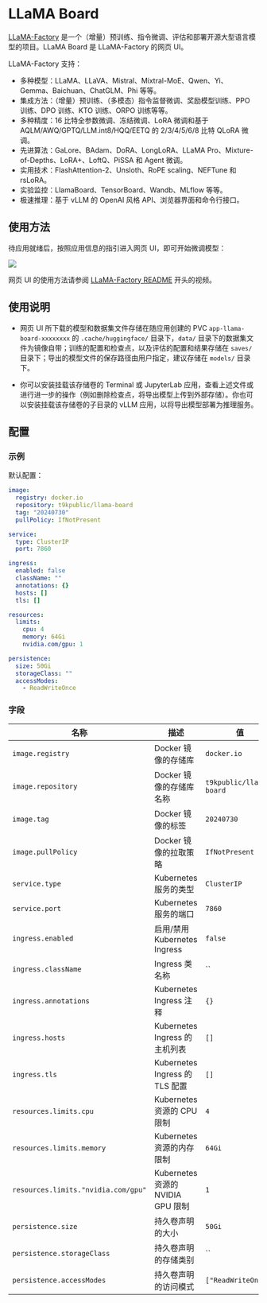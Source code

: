 # LLaMA Board

[LLaMA-Factory](https://github.com/hiyouga/LLaMA-Factory) 是一个（增量）预训练、指令微调、评估和部署开源大型语言模型的项目。LLaMA Board 是 LLaMA-Factory 的网页 UI。

LLaMA-Factory 支持：

* 多种模型：LLaMA、LLaVA、Mistral、Mixtral-MoE、Qwen、Yi、Gemma、Baichuan、ChatGLM、Phi 等等。
* 集成方法：（增量）预训练、（多模态）指令监督微调、奖励模型训练、PPO 训练、DPO 训练、KTO 训练、ORPO 训练等等。
* 多种精度：16 比特全参数微调、冻结微调、LoRA 微调和基于 AQLM/AWQ/GPTQ/LLM.int8/HQQ/EETQ 的 2/3/4/5/6/8 比特 QLoRA 微调。
* 先进算法：GaLore、BAdam、DoRA、LongLoRA、LLaMA Pro、Mixture-of-Depths、LoRA+、LoftQ、PiSSA 和 Agent 微调。
* 实用技术：FlashAttention-2、Unsloth、RoPE scaling、NEFTune 和 rsLoRA。
* 实验监控：LlamaBoard、TensorBoard、Wandb、MLflow 等等。
* 极速推理：基于 vLLM 的 OpenAI 风格 API、浏览器界面和命令行接口。

## 使用方法

待应用就绪后，按照应用信息的指引进入网页 UI，即可开始微调模型：

![](https://s2.loli.net/2024/07/31/ahQPJViry2D7cXf.png)

网页 UI 的使用方法请参阅 [LLaMA-Factory README](https://github.com/hiyouga/LLaMA-Factory/blob/main/README_zh.md) 开头的视频。

## 使用说明

* 网页 UI 所下载的模型和数据集文件存储在随应用创建的 PVC `app-llama-board-xxxxxxxx` 的 `.cache/huggingface/` 目录下，`data/` 目录下的数据集文件为镜像自带；训练的配置和检查点，以及评估的配置和结果存储在 `saves/` 目录下；导出的模型文件的保存路径由用户指定，建议存储在 `models/` 目录下。

* 你可以安装挂载该存储卷的 Terminal 或 JupyterLab 应用，查看上述文件或进行进一步的操作（例如删除检查点，将导出模型上传到外部存储）。你也可以安装挂载该存储卷的子目录的 vLLM 应用，以将导出模型部署为推理服务。

## 配置

### 示例

默认配置：

```yaml
image:
  registry: docker.io
  repository: t9kpublic/llama-board
  tag: "20240730"
  pullPolicy: IfNotPresent

service:
  type: ClusterIP
  port: 7860

ingress:
  enabled: false
  className: ""
  annotations: {}
  hosts: []
  tls: []

resources:
  limits:
    cpu: 4
    memory: 64Gi
    nvidia.com/gpu: 1

persistence:
  size: 50Gi
  storageClass: ""
  accessModes:
    - ReadWriteOnce
```

### 字段

| 名称                                | 描述                              | 值                      |
| ----------------------------------- | --------------------------------- | ----------------------- |
| `image.registry`                    | Docker 镜像的存储库               | `docker.io`             |
| `image.repository`                  | Docker 镜像的存储库名称           | `t9kpublic/llama-board` |
| `image.tag`                         | Docker 镜像的标签                 | `20240730`              |
| `image.pullPolicy`                  | Docker 镜像的拉取策略             | `IfNotPresent`          |
| `service.type`                      | Kubernetes 服务的类型             | `ClusterIP`             |
| `service.port`                      | Kubernetes 服务的端口             | `7860`                  |
| `ingress.enabled`                   | 启用/禁用 Kubernetes Ingress      | `false`                 |
| `ingress.className`                 | Ingress 类名称                    | ``                      |
| `ingress.annotations`               | Kubernetes Ingress 注释           | `{}`                    |
| `ingress.hosts`                     | Kubernetes Ingress 的主机列表     | `[]`                    |
| `ingress.tls`                       | Kubernetes Ingress 的 TLS 配置    | `[]`                    |
| `resources.limits.cpu`              | Kubernetes 资源的 CPU 限制        | `4`                     |
| `resources.limits.memory`           | Kubernetes 资源的内存限制         | `64Gi`                  |
| `resources.limits."nvidia.com/gpu"` | Kubernetes 资源的 NVIDIA GPU 限制 | `1`                     |
| `persistence.size`                  | 持久卷声明的大小                  | `50Gi`                  |
| `persistence.storageClass`          | 持久卷声明的存储类别              | ``                      |
| `persistence.accessModes`           | 持久卷声明的访问模式              | `["ReadWriteOnce"]`     |

